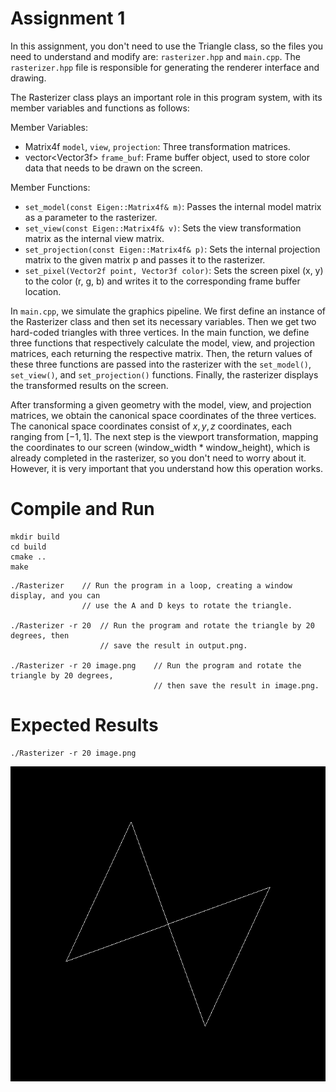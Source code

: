 # Assignment 1
In this assignment, you don't need to use the Triangle class, so the files you need to understand and modify are: `rasterizer.hpp` and `main.cpp`. The `rasterizer.hpp` file is responsible for generating the renderer interface and drawing.

The Rasterizer class plays an important role in this program system, with its member variables and functions as follows:

Member Variables:
* Matrix4f `model`, `view`, `projection`: Three transformation matrices.
* vector\<Vector3f> `frame_buf`: Frame buffer object, used to store color data that needs to be drawn on the screen.

Member Functions:
* `set_model(const Eigen::Matrix4f& m)`: Passes the internal model matrix as a parameter to the rasterizer.
* `set_view(const Eigen::Matrix4f& v)`: Sets the view transformation matrix as the internal view matrix.
* `set_projection(const Eigen::Matrix4f& p)`: Sets the internal projection matrix to the given matrix p and passes it to the rasterizer.
* `set_pixel(Vector2f point, Vector3f color)`: Sets the screen pixel (x, y) to the color (r, g, b) and writes it to the corresponding frame buffer location.

In `main.cpp`, we simulate the graphics pipeline. We first define an instance of the Rasterizer class and then set its necessary variables. Then we get two hard-coded triangles with three vertices. In the main function, we define three functions that respectively calculate the model, view, and projection matrices, each returning the respective matrix. Then, the return values of these three functions are passed into the rasterizer with the `set_model()`, `set_view()`, and `set_projection()` functions. Finally, the rasterizer displays the transformed results on the screen.

After transforming a given geometry with the model, view, and projection matrices, we obtain the canonical space coordinates of the three vertices. The canonical space coordinates consist of $x, y, z$ coordinates, each ranging from $[-1,1]$. The next step is the viewport transformation, mapping the coordinates to our screen (window_width * window_height), which is already completed in the rasterizer, so you don't need to worry about it. However, it is very important that you understand how this operation works.

# Compile and Run
```
mkdir build
cd build
cmake ..
make
```

```
./Rasterizer    // Run the program in a loop, creating a window display, and you can
                // use the A and D keys to rotate the triangle.

./Rasterizer -r 20  // Run the program and rotate the triangle by 20 degrees, then
                    // save the result in output.png.

./Rasterizer -r 20 image.png    // Run the program and rotate the triangle by 20 degrees,
                                // then save the result in image.png.
```

# Expected Results
```
./Rasterizer -r 20 image.png
```
![Expected Results](./image.png)